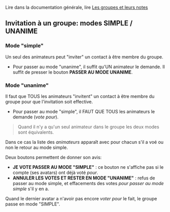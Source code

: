Lire dans la documentation générale, lire <a href="$$/appli/groupes.html" target="_blank">Les groupes et leurs notes</a>

## Invitation à un groupe: modes SIMPLE / UNANIME

### Mode "simple"
Un seul des animateurs peut "inviter" un contact à être membre du groupe.
- Pour passer au mode "unanime", il suffit qu'UN animateur le demande. Il suffit de presser le bouton **PASSER AU MODE UNANIME**.

### Mode "unanime"
Il faut que TOUS les animateurs "invitent" un contact à être membre du groupe pour que l'invitation soit effective.
- Pour passer au mode "simple", il FAUT QUE TOUS les animateurs le demande (_vote pour_).

> Quand il n'y a qu'un seul animateur dans le groupe les deux modes sont équivalents.

Dans ce cas la liste des _animateurs_ apparaît avec pour chacun s'il a voé ou non le retour au mode simple.

Deux boutons permettent de donner son avis:
- **JE VOTE PASSER AU MODE "SIMPLE"** : ce bouton ne s'affiche pas si le compte (ses avatars) ont déjà voté _pour_.
- **ANNULER LES VOTES ET RESTER EN MODE "UNANIME"** : refus de passer au mode simple, et effacements des votes _pour passer au mode simple_ s'il y en a.

Quand le dernier avatar a n'avoir pas encore _voter pour_ le fait, le groupe passe en mode "SIMPLE".

